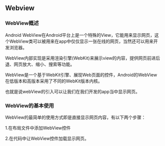 ## Webview

### WebView概述   
Android WebView在Android平台上是一个特殊的View，它能用来显示网页，这个WebView类可以被用来在app中仅仅显示一张在线的网页，当然还可以用来开发浏览器。

WebView内部实现是采用渲染引擎(WebKit)来展示view的内容，提供网页前进后退、网页放大、缩小、搜索等功能。

WebView是一个基于WebKit引擎、展现Web页面的控件，Android的WebView在低版本和高版本采用了不同的WebKit版本内核。

也就是说webView的引入可以让我们在我们开发的app当中显示网页。

### WebView的基本使用

WebView的最简单的使用方式即是直接显示网页内容，有以下两个步骤：

1.在布局文件中添加WebView控件

2.在代码中让WebView控件加载显示网页。